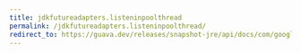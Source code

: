 ```yaml
---
title: jdkfutureadapters.listeninpoolthread
permalink: /jdkfutureadapters.listeninpoolthread/
redirect_to: https://guava.dev/releases/snapshot-jre/api/docs/com/google/common/util/concurrent/JdkFutureAdapters.html#listenInPoolThread-java.util.concurrent.Future-
---
```

